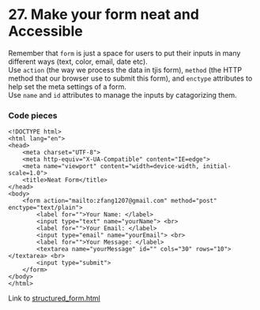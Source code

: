 # 27. Make your form neat and Accessible
Remember that `form` is just a space for users to put their inputs in many different ways (text, color, email, date etc). <br>
Use `action` (the way we process the data in tjis form), `method` (the HTTP method that our browser use to submit this form), and `enctype` attributes to help set the meta settings of a form. <br>
Use `name` and `id` attributes to manage the inputs by catagorizing them.    
### Code pieces
    <!DOCTYPE html>
    <html lang="en">
    <head>
        <meta charset="UTF-8">
        <meta http-equiv="X-UA-Compatible" content="IE=edge">
        <meta name="viewport" content="width=device-width, initial-scale=1.0">
        <title>Neat Form</title>
    </head>
    <body>
        <form action="mailto:zfang1207@gmail.com" method="post" enctype="text/plain">
            <label for="">Your Name: </label>
            <input type="text" name="yourName"> <br>
            <label for="">Your Email: </label>
            <input type="email" name="yourEmail"> <br>
            <label for="">Your Message: </label>
            <textarea name="yourMessage" id="" cols="30" rows="10"></textarea> <br>
            <input type="submit">
        </form>
    </body>
    </html>

Link to [structured_form.html](https://github.com/SherryFang1207/Udemy-Notes/blob/main/The%20Complete%202023%20Web%20Development%20Bootcamp/Section%201-16%20Front-End%20Dev/S2_Intro%20to%20HTML/structured_form.html)
